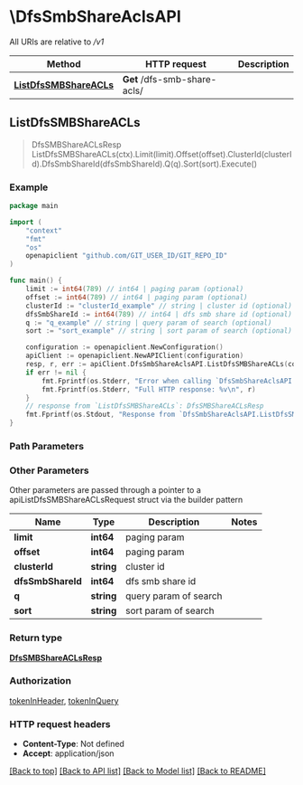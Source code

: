 # \DfsSmbShareAclsAPI

All URIs are relative to */v1*

Method | HTTP request | Description
------------- | ------------- | -------------
[**ListDfsSMBShareACLs**](DfsSmbShareAclsAPI.md#ListDfsSMBShareACLs) | **Get** /dfs-smb-share-acls/ | 



## ListDfsSMBShareACLs

> DfsSMBShareACLsResp ListDfsSMBShareACLs(ctx).Limit(limit).Offset(offset).ClusterId(clusterId).DfsSmbShareId(dfsSmbShareId).Q(q).Sort(sort).Execute()





### Example

```go
package main

import (
	"context"
	"fmt"
	"os"
	openapiclient "github.com/GIT_USER_ID/GIT_REPO_ID"
)

func main() {
	limit := int64(789) // int64 | paging param (optional)
	offset := int64(789) // int64 | paging param (optional)
	clusterId := "clusterId_example" // string | cluster id (optional)
	dfsSmbShareId := int64(789) // int64 | dfs smb share id (optional)
	q := "q_example" // string | query param of search (optional)
	sort := "sort_example" // string | sort param of search (optional)

	configuration := openapiclient.NewConfiguration()
	apiClient := openapiclient.NewAPIClient(configuration)
	resp, r, err := apiClient.DfsSmbShareAclsAPI.ListDfsSMBShareACLs(context.Background()).Limit(limit).Offset(offset).ClusterId(clusterId).DfsSmbShareId(dfsSmbShareId).Q(q).Sort(sort).Execute()
	if err != nil {
		fmt.Fprintf(os.Stderr, "Error when calling `DfsSmbShareAclsAPI.ListDfsSMBShareACLs``: %v\n", err)
		fmt.Fprintf(os.Stderr, "Full HTTP response: %v\n", r)
	}
	// response from `ListDfsSMBShareACLs`: DfsSMBShareACLsResp
	fmt.Fprintf(os.Stdout, "Response from `DfsSmbShareAclsAPI.ListDfsSMBShareACLs`: %v\n", resp)
}
```

### Path Parameters



### Other Parameters

Other parameters are passed through a pointer to a apiListDfsSMBShareACLsRequest struct via the builder pattern


Name | Type | Description  | Notes
------------- | ------------- | ------------- | -------------
 **limit** | **int64** | paging param | 
 **offset** | **int64** | paging param | 
 **clusterId** | **string** | cluster id | 
 **dfsSmbShareId** | **int64** | dfs smb share id | 
 **q** | **string** | query param of search | 
 **sort** | **string** | sort param of search | 

### Return type

[**DfsSMBShareACLsResp**](DfsSMBShareACLsResp.md)

### Authorization

[tokenInHeader](../README.md#tokenInHeader), [tokenInQuery](../README.md#tokenInQuery)

### HTTP request headers

- **Content-Type**: Not defined
- **Accept**: application/json

[[Back to top]](#) [[Back to API list]](../README.md#documentation-for-api-endpoints)
[[Back to Model list]](../README.md#documentation-for-models)
[[Back to README]](../README.md)


